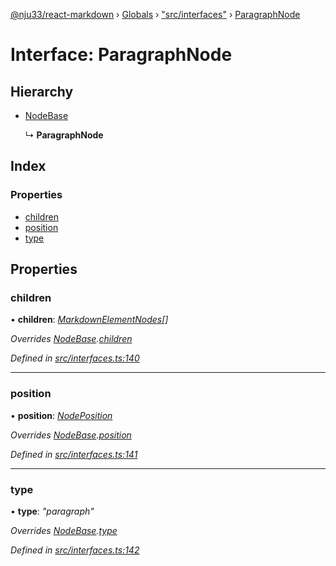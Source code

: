 [@nju33/react-markdown](../README.md) › [Globals](../globals.md) › ["src/interfaces"](../modules/_src_interfaces_.md) › [ParagraphNode](_src_interfaces_.paragraphnode.md)

# Interface: ParagraphNode

## Hierarchy

* [NodeBase](_src_interfaces_.nodebase.md)

  ↳ **ParagraphNode**

## Index

### Properties

* [children](_src_interfaces_.paragraphnode.md#children)
* [position](_src_interfaces_.paragraphnode.md#position)
* [type](_src_interfaces_.paragraphnode.md#type)

## Properties

###  children

• **children**: *[MarkdownElementNodes](../modules/_src_interfaces_.md#markdownelementnodes)[]*

*Overrides [NodeBase](_src_interfaces_.nodebase.md).[children](_src_interfaces_.nodebase.md#optional-children)*

*Defined in [src/interfaces.ts:140](https://github.com/nju33/react-markdown/blob/52ced5e/src/interfaces.ts#L140)*

___

###  position

• **position**: *[NodePosition](_src_interfaces_.nodeposition.md)*

*Overrides [NodeBase](_src_interfaces_.nodebase.md).[position](_src_interfaces_.nodebase.md#position)*

*Defined in [src/interfaces.ts:141](https://github.com/nju33/react-markdown/blob/52ced5e/src/interfaces.ts#L141)*

___

###  type

• **type**: *"paragraph"*

*Overrides [NodeBase](_src_interfaces_.nodebase.md).[type](_src_interfaces_.nodebase.md#type)*

*Defined in [src/interfaces.ts:142](https://github.com/nju33/react-markdown/blob/52ced5e/src/interfaces.ts#L142)*
